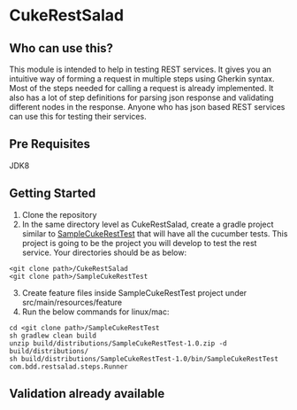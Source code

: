 # CukeRestSalad

## Who can use this?
This module is intended to help in testing REST services. It gives you an intuitive way of forming a request in multiple steps using Gherkin syntax. Most of the steps needed for calling a request is already implemented. It also has a lot of step definitions for parsing json response and validating different nodes in the response.
Anyone who has json based REST services can use this for testing their services.

## Pre Requisites
JDK8

## Getting Started

1. Clone the repository
2. In the same directory level as CukeRestSalad, create a gradle project similar to [SampleCukeRestTest](https://github.com/bharathcp/SampleCukeRestTest) that will have all the cucumber tests. This project is going to be the project you will develop to test the rest service. Your directories should be as below:
  ```
  <git clone path>/CukeRestSalad
  <git clone path>/SampleCukeRestTest
  ```
3. Create feature files inside SampleCukeRestTest project under src/main/resources/feature
4. Run the below commands for linux/mac:
  ```
  cd <git clone path>/SampleCukeRestTest
  sh gradlew clean build
  unzip build/distributions/SampleCukeRestTest-1.0.zip -d build/distributions/
  sh build/distributions/SampleCukeRestTest-1.0/bin/SampleCukeRestTest com.bdd.restsalad.steps.Runner
  ```

## Validation already available

